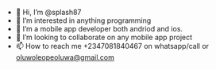 - 👋 Hi, I’m @splash87
- 👀 I’m interested in anything programming
- 🌱 I’m a mobile app developer both andriod and ios.
- 💞️ I’m looking to collaborate on any mobile app project
- 📫 How to reach me +2347081840467 on whatsapp/call or oluwoleopeoluwa@gmail.com

<!---
splash87/splash87 is a ✨ special ✨ repository because its `README.md` (this file) appears on your GitHub profile.
You can click the Preview link to take a look at your changes.
--->
